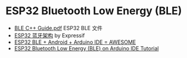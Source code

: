 # ESP32 Bluetooth Low Energy (BLE) #

* [BLE C++ Guide.pdf](https://github.com/nkolban/esp32-snippets/blob/master/Documentation/BLE%20C%2B%2B%20Guide.pdf) ESP32 BLE 文件
* [ESP32 蓝⽛架构](https://www.espressif.com/sites/default/files/documentation/esp32_bluetooth_architecture_cn.pdf) by Expressif
* [ESP32 BLE + Android + Arduino IDE = AWESOME](https://www.instructables.com/id/ESP32-BLE-Android-App-Arduino-IDE-AWESOME/?fbclid=IwAR1pqH8uwG301wq5vXqA8Vn8neQVY85Q15ERdlAIpnXztxJFo_9HgSNezlU)
* [ESP32 Bluetooth Low Energy (BLE) on Arduino IDE Tutorial](https://electropeak.com/learn/esp32-bluetooth-low-energy-ble-on-arduino-ide-tutorial/)
